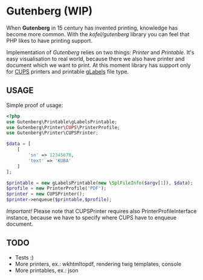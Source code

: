 Gutenberg (WIP)
=========

When **Gutenberg** in 15 century has invented printing, knowledge has become more common.
With the *kofel/gutenberg* library you can feel that PHP likes to have printing support.

Implementation of *Gutenberg* relies on two things: *Printer* and *Printable*. It's easy visualisation to real world, because there we also have printer and document which we want to print.
At this moment library has support only for [CUPS](http://en.wikipedia.org/wiki/CUPS) printers and printable [gLabels](http://glabels.sourceforge.net/) file type.

USAGE
-----

Simple proof of usage:

```php
<?php
use Gutenberg\Printable\gLabelsPrintable;
use Gutenberg\Printer\CUPS\PrinterProfile;
use Gutenberg\Printer\CUPSPrinter;

$data = [
    [
        'sn' => 12345678,
        'text' => 'KUBA'
    ]
];

$printable = new gLabelsPrintable(new \SplFileInfo($argv[1]), $data);
$profile = new PrinterProfile('PDF');
$printer = new CUPSPrinter();
$printer->enqueue($printable,$profile);
```

*Important!* Please note that CUPSPrinter requires also PrinterProfileInterface instance, because we have to specify where CUPS have to enqueue document.

TODO
----

* Tests :)
* More printers, ex.: wkhtmltopdf, rendering twig templates, console
* More printables, ex.: json